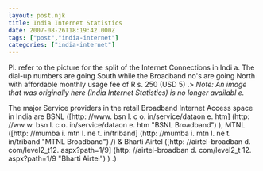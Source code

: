 ```yaml
---
layout: post.njk
title: India Internet Statistics
date: 2007-08-26T18:19:42.000Z
tags: ["post","india-internet"]
categories: ["india-internet"]
---
```


Pl. refer to the picture for the split of the Internet Connections in Indi
a. The dial-up numbers are going South while the Broadband no's are going North with affordable monthly usage fee of R
s. 250 (USD 5) .> *Note: An image that was originally here (India Internet Statistics) is no longer availabl
e.*

 The major Service providers in the retail Broadband Internet Access space in India are BSNL ([http: //www. bsn
l. c
o. in/service/dataon
e. htm] (http: //ww
w. bsn
l. c
o. in/service/dataon
e. htm "BSNL Broadband") ), MTNL ([http: //mumba
i. mtn
l. ne
t. in/triband] (http: //mumba
i. mtn
l. ne
t. in/triband "MTNL Broadband") /) & Bharti Airtel ([http: //airtel-broadban
d. com/level2\_t12. aspx?path=1/9] (http: //airtel-broadban
d. com/level2_t
12. aspx?path=1/9 "Bharti Airtel") ) .)

